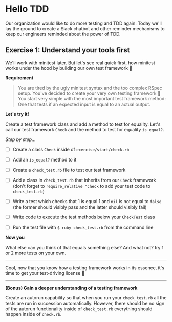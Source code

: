 # Hello TDD

Our organization would like to do more testing and TDD again. Today we'll lay
the ground to create a Slack chatbot and other reminder mechanisms to keep our
engineers reminded about the power of TDD.

## Exercise 1: Understand your tools first

We'll work with minitest later. But let's see real quick first, how minitest
works under the hood by building our own test framework 💪

**Requirement**

> You are tired by the ugly minitest syntax and the too complex RSpec setup.
You've decided to create your very own testing framework 💪 You start very
simple with the most important test framework method: One that tests if an
expected input is equal to an actual output.

**Let's try it!**

Create a test framework class and add a method to test for equality. Let's call
our test framework `Check` and the method to test for equality `is_equal?`.

_Step by step..._

- [ ] Create a class `Check` inside of `exercise/start/check.rb`

- [ ] Add an `is_equal?` method to it

- [ ] Create a `check_test.rb` file to test our test framework

- [ ] Add a class in `check_test.rb` that inherits from our `Check` framework
   (don't forget to `require_relative "check` to add your test code to
   `check_test.rb`)

- [ ] Write a test which checks that 1 is equal 1 and `nil` is not equal to
   `false` (the former should visibly pass and the latter should visibly fail)

- [ ] Write code to execute the test methods below your `CheckTest` class

- [ ] Run the test file with `$ ruby check_test.rb` from the command line

**Now you**

What else can you think of that equals something else? And what not? try 1 or 2
more tests on your own.

---

Cool, now that you know how a testing framework works in its essence, it's time
to get your test-driving license 🚗

---

**(Bonus) Gain a deeper understanding of a testing framework**

Create an autorun capability so that when you run your `check_test.rb` all the
tests are run in succession automatically. However, there should be no sign of
the autorun functionality inside of `check_test.rb` everything should happen
inside of `check.rb`.
